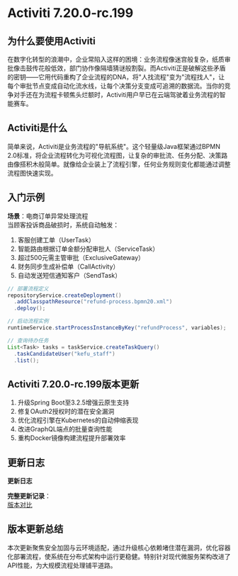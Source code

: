 # Activiti 7.20.0-rc.199
## 为什么要使用Activiti  
在数字化转型的浪潮中，企业常陷入这样的困境：业务流程像迷宫般复杂，纸质审批像击鼓传花般低效，部门协作像隔墙猜谜般割裂。而Activiti正是破解这些矛盾的密钥——它用代码重构了企业流程的DNA，将"人找流程"变为"流程找人"，让每个审批节点变成自动化流水线，让每个决策分支变成可追溯的数据流。当你的竞争对手还在为流程卡顿焦头烂额时，Activiti用户早已在云端驾驶着业务流程的智能赛车。

## Activiti是什么  
简单来说，Activiti是业务流程的"导航系统"。这个轻量级Java框架通过BPMN 2.0标准，将企业流程转化为可视化流程图，让复杂的审批流、任务分配、决策路由像搭积木般简单。就像给企业装上了流程引擎，任何业务规则变化都能通过调整流程图快速实现。

## 入门示例  
**场景**：电商订单异常处理流程  
当顾客投诉商品破损时，系统自动触发：
1. 客服创建工单（UserTask）
2. 智能路由根据订单金额分配审批人（ServiceTask）
3. 超过500元需主管审批（ExclusiveGateway）
4. 财务同步生成补偿单（CallActivity）
5. 自动发送短信通知客户（SendTask）

```java
// 部署流程定义
repositoryService.createDeployment()
  .addClasspathResource("refund-process.bpmn20.xml")
  .deploy();

// 启动流程实例
runtimeService.startProcessInstanceByKey("refundProcess", variables);

// 查询待办任务
List<Task> tasks = taskService.createTaskQuery()
  .taskCandidateUser("kefu_staff")
  .list();
```

## Activiti 7.20.0-rc.199版本更新  
1. 升级Spring Boot至3.2.5增强云原生支持
2. 修复OAuth2授权时的潜在安全漏洞
3. 优化流程引擎在Kubernetes的自动伸缩表现
4. 改进GraphQL端点的批量查询性能
5. 重构Docker镜像构建流程提升部署效率

## 更新日志
**更新日志**  

**完整更新记录**：  
[版本对比](https://github.com/Activiti/Activiti/compare/7.20.0-rc.198...7.20.0-rc.199)

## 版本更新总结  
本次更新聚焦安全加固与云环境适配，通过升级核心依赖堵住潜在漏洞，优化容器化部署流程，使系统在分布式架构中运行更稳健。特别针对现代微服务架构改进了API性能，为大规模流程处理铺平道路。